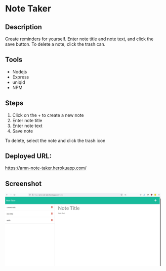 # Note Taker

## Description

Create reminders for yourself.  Enter note title and note text, and click the save button. To delete a note, click the trash can.

## Tools

* Nodejs
* Express
*  uniqid 
* NPM


## Steps
1. Click on the + to create a new note
1. Enter note title
1. Enter note text
1. Save note

To delete, select the note and click the trash icon


## Deployed URL:
https://amn-note-taker.herokuapp.com/ 

## Screenshot
![note taker screenshot](./noteTaker.jpg)